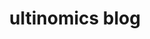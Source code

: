 ---
layout: home
title: ultinomics blog
avatar: false
image:
  feature: huddle_1900x250.jpg
  credit: Joe Del Nero
---